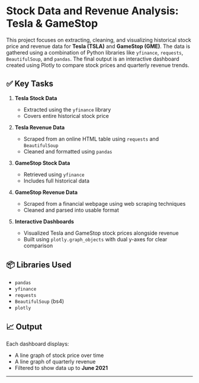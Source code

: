 # Stock Data and Revenue Analysis: Tesla & GameStop

This project focuses on extracting, cleaning, and visualizing historical stock price and revenue data for **Tesla (TSLA)** and **GameStop (GME)**. The data is gathered using a combination of Python libraries like `yfinance`, `requests`, `BeautifulSoup`, and `pandas`. The final output is an interactive dashboard created using Plotly to compare stock prices and quarterly revenue trends.

## ✅ Key Tasks

1. **Tesla Stock Data**  
   - Extracted using the `yfinance` library  
   - Covers entire historical stock price

2. **Tesla Revenue Data**  
   - Scraped from an online HTML table using `requests` and `BeautifulSoup`  
   - Cleaned and formatted using `pandas`

3. **GameStop Stock Data**  
   - Retrieved using `yfinance`  
   - Includes full historical data

4. **GameStop Revenue Data**  
   - Scraped from a financial webpage using web scraping techniques  
   - Cleaned and parsed into usable format

5. **Interactive Dashboards**  
   - Visualized Tesla and GameStop stock prices alongside revenue  
   - Built using `plotly.graph_objects` with dual y-axes for clear comparison

## 📦 Libraries Used

- `pandas`
- `yfinance`
- `requests`
- `BeautifulSoup` (bs4)
- `plotly`

## 📈 Output

Each dashboard displays:
- A line graph of stock price over time
- A line graph of quarterly revenue
- Filtered to show data up to **June 2021**

---

